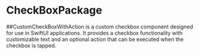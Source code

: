 # CheckBoxPackage
##CustomCheckBoxWithAction is a custom checkbox component designed for use in SwiftUI applications. It provides a checkbox functionality with customizable text and an optional action that can be executed when the checkbox is tapped.
